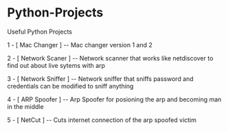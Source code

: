 # Python-Projects
Useful Python Projects

1 -  [ Mac Changer ] -- Mac changer version 1 and 2

2 -  [ Network Scaner ] -- Network scanner that works like netdiscover to find out about live sytems with arp

3 -  [ Network Sniffer ] -- Network sniffer that sniffs password and credentials can be modified to sniff anything 

4 -  [ ARP Spoofer ] -- Arp Spoofer for posioning the arp and becoming man in the middle

5 -  [ NetCut ] -- Cuts internet connection of the arp spoofed victim
